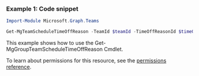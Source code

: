 ### Example 1: Code snippet

```powershellImport-Module Microsoft.Graph.Teams

Get-MgTeamScheduleTimeOffReason -TeamId $teamId -TimeOffReasonId $timeOffReasonId
```
This example shows how to use the Get-MgGroupTeamScheduleTimeOffReason Cmdlet.
To learn about permissions for this resource, see the [permissions reference](/graph/permissions-reference).


